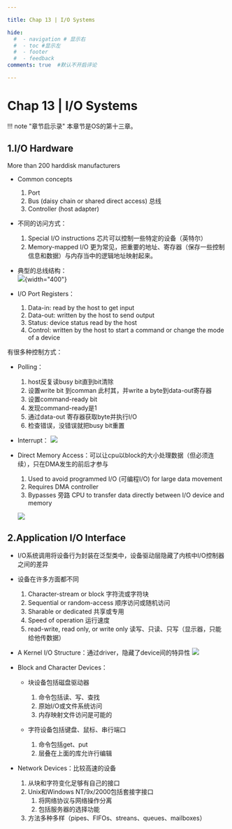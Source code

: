 ```yaml
---

title: Chap 13 | I/O Systems

hide:
  #  - navigation # 显示右
  #  - toc #显示左
  #  - footer
  #  - feedback  
comments: true  #默认不开启评论

---
```


<h1 id="欢迎">Chap 13 | I/O Systems</h1>

!!! note "章节启示录"
    <!-- === "Tab 1" -->
        <!-- Markdown **content**. -->
    <!-- === "Tab 2"
        More Markdown **content**. -->
    本章节是OS的第十三章。

## 1.I/O Hardware
More than 200 harddisk manufacturers

* Common concepts
    1. Port 
    2. Bus (daisy chain or shared direct access) 总线
    3. Controller (host adapter)

* 不同的访问方式：
    1. Special I/O instructions 芯片可以控制一些特定的设备（英特尔）
    2. Memory-mapped I/O 更为常见，把重要的地址、寄存器（保存一些控制信息和数据）与内存当中的逻辑地址映射起来。

* 典型的总线结构：      
    ![](./img/138.png){width="400"}

* I/O Port Registers：
    1. Data-in: read by the host to get input
    2. Data-out: written by the host to send output
    3. Status: device status read by the host
    4. Control: written by the host to start a command or change the mode of a device
    
有很多种控制方式：

* Polling：
    1. host反复读busy bit直到bit清除
    2. 设置write bit 到comman 此村其，并write a byte到data-out寄存器
    3. 设置command-ready bit
    4. 发现command-ready是1
    5. 通过data-out 寄存器获取byte并执行I/O
    6. 检查错误，没错误就把busy bit重置

* Interrupt：
    ![](./img/140.png)

* Direct Memory Access：可以让cpu以block的大小处理数据（但必须连续），只在DMA发生的前后才参与
    1. Used to avoid programmed I/O (可编程I/O) for large data movement
    2. Requires DMA controller
    3. Bypasses 旁路 CPU to transfer data directly between I/O device and memory 
    
    ![](./img/139.png)

## 2.Application I/O Interface
* I/O系统调用将设备行为封装在泛型类中，设备驱动层隐藏了内核中I/O控制器之间的差异

* 设备在许多方面都不同
    1. Character-stream or block 字符流或字符块
    2. Sequential or random-access 顺序访问或随机访问
    3. Sharable or dedicated 共享或专用
    4. Speed of operation 运行速度
    5. read-write, read only, or write only 读写、只读、只写（显示器，只能给他传数据）

* A Kernel I/O Structure：通过driver，隐藏了device间的特异性
    ![](./img/141.png)

* Block and Character Devices：
    * 块设备包括磁盘驱动器
        1. 命令包括读、写、查找
        2. 原始I/O或文件系统访问
        3. 内存映射文件访问是可能的

    * 字符设备包括键盘、鼠标、串行端口
        1. 命令包括get、put
        2. 层叠在上面的库允许行编辑

* Network Devices：比较高速的设备
    1. 从块和字符变化足够有自己的接口
    2. Unix和Windows NT/9x/2000包括套接字接口
        1. 将网络协议与网络操作分离
        2. 包括服务器的选择功能
    3. 方法多种多样（pipes、FIFOs、streans、queues、mailboxes）